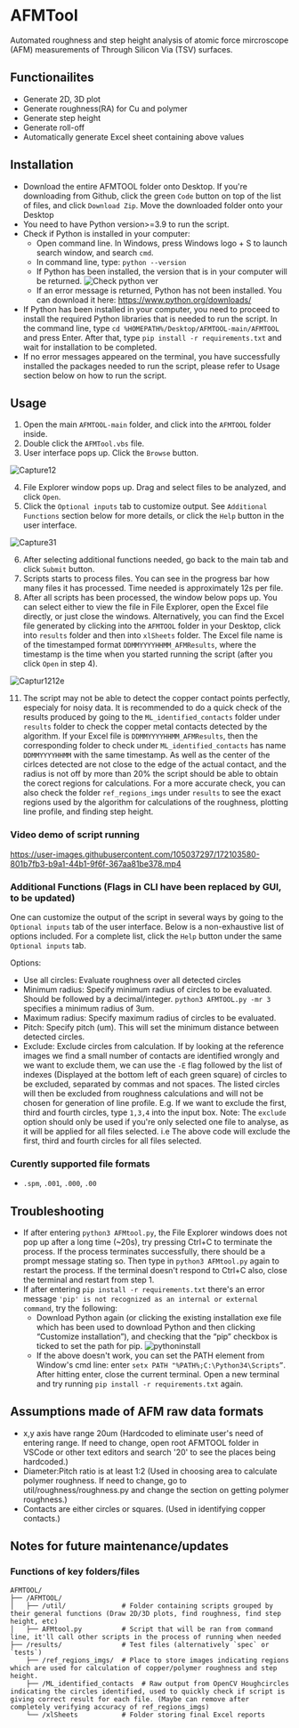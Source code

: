 # AFMTool
Automated roughness and step height analysis of atomic force mircroscope (AFM) measurements of Through Silicon Via (TSV) surfaces. 

## Functionailites
- Generate 2D, 3D plot
- Generate roughness(RA) for Cu and polymer 
- Generate step height
- Generate roll-off
- Automatically generate Excel sheet containing above values

## Installation 
- Download the entire AFMTOOL folder onto Desktop. If you're downloading from Github, click the green `Code` button on top of the list of files, and click `Download Zip`. Move the downloaded folder onto your Desktop
- You need to have Python version>=3.9 to run the script. 
- Check if Python is installed in your computer:
    - Open command line. In Windows, press Windows logo + S to launch search window, and search `cmd`. 
    - In command line, type: `python --version`
    - If Python has been installed, the version that is in your computer will be returned. 
![Check python ver](https://user-images.githubusercontent.com/105037297/169487975-c7da6c6f-da46-44d2-bda3-5d8dd35987d7.PNG)
    - If an error message is returned, Python has not been installed. You can download it here: https://www.python.org/downloads/
- If Python has been installed in your computer, you need to proceed to install the required Python libraries that is needed to run the script. In the command line, type `cd %HOMEPATH%/Desktop/AFMTOOL-main/AFMTOOL` and press Enter. After that, type `pip install -r requirements.txt` and wait for installation to be completed.
- If no error messages appeared on the terminal, you have successfully installed the packages needed to run the script, please refer to Usage section below on how to run the script. 

## Usage

1. Open the main `AFMTOOL-main` folder, and click into the `AFMTOOL` folder inside.
2. Double click the `AFMTool.vbs` file. 
3. User interface pops up. Click the `Browse` button. 

![Capture12](https://user-images.githubusercontent.com/105037297/172102326-240144ce-2b42-4ade-acab-78fd969adb2e.PNG)

4. File Explorer window pops up. Drag and select files to be analyzed, and click `Open`. 
5. Click the `Optional inputs` tab to customize output. See `Additional Functions` section below for more details, or click the `Help` button in the user interface. 

![Capture31](https://user-images.githubusercontent.com/105037297/172102610-0a8f6212-7f56-451a-978f-fbe5ac68467c.PNG)

6. After selecting additional functions needed, go back to the main tab and click `Submit` button. 
7. Scripts starts to process files. You can see in the progress bar how many files it has processed. Time needed is approximately 12s per file. 
9. After all scripts has been processed, the window below pops up. You can select either to view the file in File Explorer, open the Excel file directly, or just close the windows. Alternatively, you can find the Excel file generated by clicking into the `AFMTOOL` folder in your Desktop, click into  `results` folder and then into `xlSheets` folder. The Excel file name is of the timestamped format `DDMMYYYYHHMM_AFMResults`, where the timestamp is the time when you started running the script (after you click `Open` in step 4). 

![Captur1212e](https://user-images.githubusercontent.com/105037297/172103141-0317de68-8593-4b8b-a501-959386691266.PNG)

11. The script may not be able to detect the copper contact points perfectly, especialy for noisy data. It is recommended to do a quick check of the results produced by going to the `ML_identified_contacts` folder under `results` folder to check the copper metal contacts detected by the algorithm. If your Excel file is `DDMMYYYYHHMM_AFMResults`, then the corresponding folder to check under `ML_identified_contacts` has name `DDMMYYYYHHMM` with the same timestamp. As well as the center of the cirlces detected are not close to the edge of the actual contact, and the radius is not off by more than 20% the script should be able to obtain the corect regions for calculations. For a more accurate check, you can also check the folder `ref_regions_imgs` under `results` to see the exact regions used by the algorithm for calculations of the roughness, plotting line profile, and finding step height. 

### Video demo of script running

https://user-images.githubusercontent.com/105037297/172103580-801b7fb3-b9a1-44b1-9f6f-367aa81be378.mp4

### Additional Functions (Flags in CLI have been replaced by GUI, to be updated)

One can customize the output of the script in several ways by going to the `Optional inputs` tab of the user interface. Below is a non-exhaustive list of options included. For a complete list, click the `Help` button under the same `Optional inputs` tab. 

Options: 
  - Use all circles: Evaluate roughness over all detected circles
  - Minimum radius: Specify minimum radius of circles to be evaluated. Should be followed by a decimal/integer. `python3 AFMTOOL.py -mr 3` specifies a minimum radius of 3um. 
  -  Maximum radius: Specify maximum radius of circles to be evaluated. 
  - Pitch: Specify pitch (um). This will set the minimum distance between detected circles. 
  - Exclude: Exclude circles from calculation. If by looking at the reference images we find a small number of contacts are identified wrongly and we want to exclude them, we can use the `-E` flag followed by the list of indexes (Displayed at the bottom left of each green square) of circles to be excluded, separated by commas and not spaces. The listed circles will then be excluded from roughness calculations and will not be chosen for generation of line profile. E.g. If we want to exclude the first, third and fourth circles, type `1,3,4` into the input box. 
  Note: The `exclude` option should only be used if you're only selected one file to analyse, as it will be applied for all files selected. i.e The above code will exclude the first, third and fourth circles for all files selected. 
  
### Curently supported file formats
- `.spm`, `.001`, `.000`, `.00`

## Troubleshooting
- If after entering `python3 AFMtool.py`, the File Explorer windows does not pop up after a long time (~20s), try pressing Ctrl+C to terminate the process. If the process terminates successfully, there should be a prompt message stating so. Then type in `python3 AFMtool.py` again to restart the process. If the terminal doesn't respond to Ctrl+C also, close the terminal and restart from step 1. 
- If after entering `pip install -r requirements.txt` there's an error message `'pip' is not recognized as an internal or external command`, try the following:
  - Download Python again (or clicking the existing installation exe file which has been used to download Python and then clicking “Customize installation”), and checking that the “pip” checkbox is ticked to set the path for pip.
![pythoninstall](https://user-images.githubusercontent.com/105037297/175252187-2681279f-16b6-4e63-a583-1d06caa34270.PNG)
  - If the above doesn't work, you can set the PATH element from Window's cmd line: enter `setx PATH "%PATH%;C:\Python34\Scripts”`. After hitting enter, close the current terminal. Open a new terminal and try running `pip install -r requirements.txt` again. 
## Assumptions made of AFM raw data formats
- x,y axis have range 20um (Hardcoded to eliminate user's need of entering range. If need to change, open root AFMTOOL folder in VSCode or other text editors and search '20' to see the places being hardcoded.)
- Diameter:Pitch ratio is at least 1:2 (Used in choosing area to calculate polymer roughness. If need to change, go to util/roughness/roughness.py and change the section on getting polymer roughness.)
- Contacts are either circles or squares. (Used in identifying copper contacts.)

## Notes for future maintenance/updates
### Functions of key folders/files
```
AFMTOOL/
├── /AFMTOOL/ 
│   ├── /util/              # Folder containing scripts grouped by their general functions (Draw 2D/3D plots, find roughness, find step height, etc)
│   ├── AFMtool.py          # Script that will be ran from command line, it'll call other scripts in the process of running when needed
├── /results/               # Test files (alternatively `spec` or `tests`)
    ├── /ref_regions_imgs/  # Place to store images indicating regions which are used for calculation of copper/polymer roughness and step height. 
    ├── /ML_identified_contacts  # Raw output from OpenCV Houghcircles indicating the circles identified, used to quickly check if script is giving correct result for each file. (Maybe can remove after completely verifying accuracy of ref_regions_imgs)                            
    └── /xlSheets           # Folder storing final Excel reports

```
